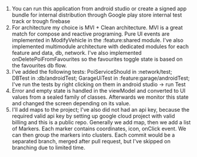 1. You can run this application from android studio or create a signed app bundle for internal distribution through 
Google play store internal test track or trough firebase
2. For architecture my choice is MVI + Clean architecture. MVI is a great match for compose and reactive programing. Pure UI events are implemented 
in ModifyVehicle in the :feature:shared module. I've also implemented multimodule architecture with dedicated modules for each feature and data, db, network.
I've also implemented onDeletePoiFromFavourites so the favourites toggle state is based on the favourites db flow.
3. I've added the following tests: PoiServiceShould in :network/test; DBTest in :db/androidTest; GarageUiTest in :feature:garage/androidTest; I've run the
tests by right clicking on them in android studio -> run Test
4. Error and empty state is handled in the viewModel and converted to UI values from a sealed family of classes. Afterwards we monitor this state and changed
the screen depending on its value.
5. I'll add maps to the project; I've also did not had an api key, because the required valid api key by setting up google cloud project with valid billing and this 
is a public repo. Generally we add map, then we add a list of Markers. Each marker contains coordinates, icon, onClick event. We can then group the markers into clusters.
Each commit would be a separated branch, merged after pull request, but I've skipped on branching due to limited time.